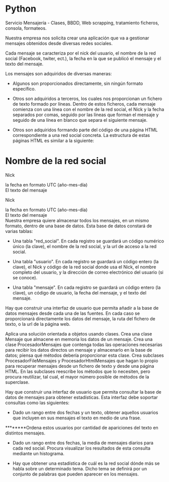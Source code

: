 # Python
Servicio Mensajería - Clases, BBDD, Web scrapping, tratamiento ficheros, consola, formateos.

Nuestra empresa nos solicita crear una aplicación que va a gestionar mensajes obtenidos desde diversas redes sociales.

Cada mensaje se caracteriza por el nick del usuario, el nombre de la red social (Facebook, twiter, ect.), la fecha en la que se publicó el mensaje y el texto del mensaje.

Los mensajes son adquiridos de diversas maneras:

- Algunos son proporcionados directamente, sin ningún formato específico.

- Otros son adquiridos a terceros, los cuales nos proporcionan un fichero de texto formado por líneas. Dentro de estos ficheros, cada mensaje comienza con una línea con el nombre de la red social, el Nick y la fecha separados por comas, seguido por las líneas que forman el mensaje y seguido de una línea en blanco que separa el siguiente mensaje.

-  Otros son adquiridos formando parte del código de una página HTML correspondiente a una red social concreta. La estructura de estas páginas HTML es similar a la siguiente:

<h1>Nombre de la red social</h1>
<div class='mensaje'>
   <p>Nick</p>
   <date>la fecha en formato UTC (año-mes-día)</date>
   <article>El texto del mensaje</article>
</div>
<div class='mensaje'>
   <p>Nick</p>
   <date>la fecha en formato UTC (año-mes-día)</date>
   <article>El texto del mensaje</article>
</div>
Nuestra empresa quiere almacenar todos los mensajes, en un mismo formato, dentro de una base de datos. Esta base de datos constará de varias tablas:

-  Una tabla "red_social". En cada registro se guardará un código numérico único (la clave), el nombre de la red social, y la url de acceso a la red social.

-  Una tabla "usuario". En cada registro se guardará un código entero (la clave), el Nick y código de la red social donde usa el Nick, el nombre completo del usuario, y la dirección de correo electrónico del usuario (si se conoce).

-  Una tabla "mensaje". En cada registro se guardará un código entero (la clave), un código de usuario, la fecha del mensaje, y el texto del mensaje.

Hay que construir una interfaz de usuario que permita añadir a la base de datos mensajes desde cada una de las fuentes. En cada caso se proporcionará directamente los datos del mensaje, la ruta del fichero de texto, o la url de la página web.

Aplica una solución orientada a objetos usando clases. Crea una clase Mensaje que almacene en memoria los datos de un mensaje. Crea una clase ProcesadorMensajes que contenga todas las operaciones necesarias para recibir los datos directos un mensaje y almacenarlo en la base de datos; piensa qué métodos debería proporcionar esta clase. Crea subclases ProcesadorFileMensajes y ProcesadorHtmlMensajes que hagan lo propio para recuperar mensajes desde un fichero de texto y desde una página HTML. En las subclases reescribe los métodos que lo necesiten, pero procura reutilizar, tal cual, el mayor número posible de métodos de la superclase.

Hay que construir una interfaz de usuario que permita consultar la base de datos de mensajes para obtener estadísticas. Esta interfaz debe soportar consultas como las siguientes:

- Dado un rango entre dos fechas y un texto, obtener aquellos usuarios que incluyen en sus mensajes el texto en medio de una frase.

********Ordena estos usuarios por cantidad de apariciones del texto en distintos mensajes.

- Dado un rango entre dos fechas, la media de mensajes diarios para cada red social. Procura visualizar los resultados de esta consulta mediante un histograma.

- Hay que obtener una estadística de cuál es la red social dónde más se habla sobre un determinado tema. Dicho tema se definirá por un conjunto de palabras que pueden aparecer en los mensajes.

